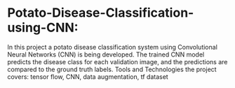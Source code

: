 # Potato-Disease-Classification-using-CNN:

In this project a potato disease classification system using Convolutional Neural Networks (CNN) is being developed. The trained CNN model predicts the disease class for each validation image, and the predictions are compared to the ground truth labels. Tools and Technologies the project covers: tensor flow, CNN, data augmentation, tf dataset
